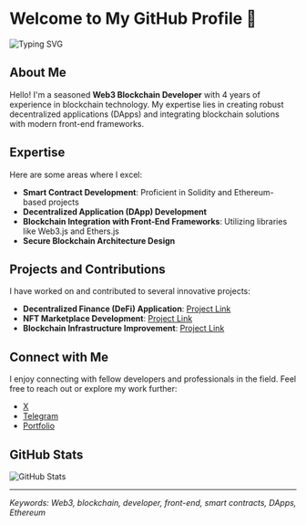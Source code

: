 # Welcome to My GitHub Profile 👋

![Typing SVG](https://readme-typing-svg.herokuapp.com?font=Jetbrains+mono&size=30&duration=3000&color=33FF33&center=true&vCenter=true&width=435&lines=Web3+Blockchain+Developer;---Front-End+Development+Enthusiast)

## About Me

Hello! I'm a seasoned **Web3 Blockchain Developer** with 4 years of experience in blockchain technology. My expertise lies in creating robust decentralized applications (DApps) and integrating blockchain solutions with modern front-end frameworks.

## Expertise

Here are some areas where I excel:

- **Smart Contract Development**: Proficient in Solidity and Ethereum-based projects
- **Decentralized Application (DApp) Development**
- **Blockchain Integration with Front-End Frameworks**: Utilizing libraries like Web3.js and Ethers.js
- **Secure Blockchain Architecture Design**

## Projects and Contributions

I have worked on and contributed to several innovative projects:

- **Decentralized Finance (DeFi) Application**: [Project Link](https://github.com/lendon1114/pump.fun-frontend)
- **NFT Marketplace Development**: [Project Link](https://github.com/Lendon-B/LOGARITHM-GAMES-MintNFT)
- **Blockchain Infrastructure Improvement**: [Project Link](https://github.com/Lendon-B/superduck-painter)

## Connect with Me

I enjoy connecting with fellow developers and professionals in the field. Feel free to reach out or explore my work further:

- [X](https://x.com/lendon1114)
- [Telegram](https://t.me/lendon1114)
- [Portfolio](https://lendon-dev-profile.vercel.app)

## GitHub Stats

![GitHub Stats](https://github-profile-summary-cards.vercel.app/api/cards/profile-details?username=Lendon-B&theme=github_dark)

---

*Keywords: Web3, blockchain, developer, front-end, smart contracts, DApps, Ethereum*

